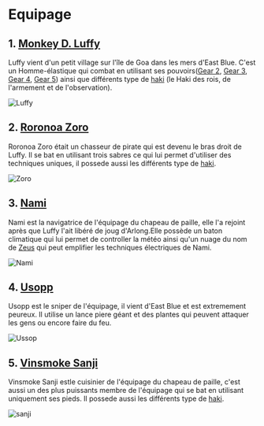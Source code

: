 # Equipage
## 1. [Monkey D. Luffy](https://onepiece.fandom.com/fr/wiki/Monkey_D._Luffy)
Luffy vient d'un petit village sur l'île de Goa dans les mers d'East Blue. C'est un Homme-élastique qui combat en utilisant ses pouvoirs([Gear 2](https://onepiece.fandom.com/fr/wiki/Gear_Second_Techniques), [Gear 3](https://onepiece.fandom.com/fr/wiki/Gear_Third_Techniques), [Gear 4](https://onepiece.fandom.com/fr/wiki/Gear_Fourth_Techniques), [Gear 5](https://onepiece.fandom.com/fr/wiki/Gear_Fifth_Techniques)) ainsi que différents type de [haki](https://onepiece.fandom.com/fr/wiki/haki) (le Haki des rois, de l'armement et de l'observation).

![Luffy](https://github.com/THELU-Nathan-2326105b/tp1-wiki/assets/146345586/bff5125b-2b16-451a-854f-e036bfd40d2d)

## 2. [Roronoa Zoro](https://onepiece.fandom.com/fr/wiki/Roronoa_Zoro)
Roronoa Zoro était un chasseur de pirate qui est devenu le bras droit de Luffy. Il se bat en utilisant trois sabres ce qui lui permet d'utiliser des techniques uniques, il possede aussi les différents type de [haki](https://onepiece.fandom.com/fr/wiki/haki).

![Zoro](https://github.com/THELU-Nathan-2326105b/tp1-wiki/assets/146345586/06effcf9-6ed7-4efe-8f64-98a8bb251e9e)

## 3. [Nami](https://onepiece.fandom.com/fr/wiki/Nami)
Nami est la navigatrice de l'équipage du chapeau de paille, elle l'a rejoint après que Luffy l'ait libéré de joug d'Arlong.Elle possède un baton climatique qui lui permet de controller la météo ainsi qu'un nuage du nom de [Zeus](https://onepiece.fandom.com/fr/wiki/Zeus) qui peut emplifier les techniques électriques de Nami.

![Nami](https://github.com/THELU-Nathan-2326105b/tp1-wiki/assets/146345586/9d6be333-992b-41e8-bb87-227753b62882)

## 4. [Usopp](https://onepiece.fandom.com/fr/wiki/Usopp)
Usopp est le sniper de l'équipage, il vient d'East Blue et est extremement peureux. Il utilise un lance piere géant et des plantes qui peuvent attaquer les gens ou encore faire du feu.

![Ussop](https://github.com/THELU-Nathan-2326105b/tp1-wiki/assets/146345586/d67ec18c-6ccb-4a25-9c0b-58ffe756fcff)

## 5. [Vinsmoke Sanji](https://onepiece.fandom.com/fr/wiki/Sanji)
Vinsmoke Sanji estle cuisinier de l'équipage du chapeau de paille, c'est aussi un des plus puissants membre de l'équipage qui se bat en utilisant uniquement ses pieds. Il possede aussi les différents type de [haki](https://onepiece.fandom.com/fr/wiki/haki).

![sanji](https://github.com/THELU-Nathan-2326105b/tp1-wiki/assets/146345586/4012be7b-70a3-4fbf-b09c-b5959c7b50b3)
